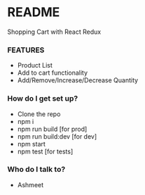 # README #

Shopping Cart with React Redux

### FEATURES ###

* Product List
* Add to cart functionality
* Add/Remove/Increase/Decrease Quantity

### How do I get set up? ###

* Clone the repo
* npm i
* npm run build [for prod]
* npm run build:dev [for dev]
* npm start
* npm test [for tests]

### Who do I talk to? ###

* Ashmeet